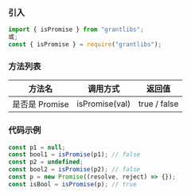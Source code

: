 ### 引入

```js
import { isPromise } from "grantlibs";
或;
const { isPromise } = require("grantlibs");
```

### 方法列表

| 方法名         | 调用方式       | 返回值       |
| -------------- | -------------- | ------------ |
| 是否是 Promise | isPromise(val) | true / false |

### 代码示例

```js
const p1 = null;
const bool1 = isPromise(p1); // false
const p2 = undefined;
const bool2 = isPromise(p2); // false
const p = new Promise((resolve, reject) => {});
const isBool = isPromise(p); // true
```
